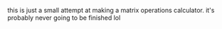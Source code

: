 this is just a small attempt at making a matrix operations calculator. it's probably never going to be finished lol
